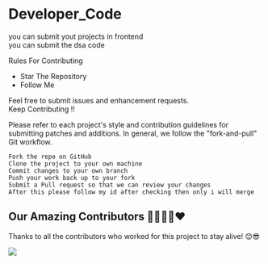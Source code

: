 # Developer_Code<br>

you can submit yout projects in frontend<br>
you can submit the dsa code<br>


Rules For Contributing
* Star The Repository<br>
* Follow Me

Feel free to submit issues and enhancement requests.<br>
Keep Contributing !!

Please refer to each project's style and contribution guidelines for submitting patches and additions. In general, we follow the "fork-and-pull" Git workflow.

    Fork the repo on GitHub
    Clone the project to your own machine
    Commit changes to your own branch
    Push your work back up to your fork
    Submit a Pull request so that we can review your changes
    After this please follow my id after checking then only i will merge
    
    
 
## Our Amazing Contributors 👨‍👨‍👦‍👦❤️
Thanks to all the contributors who worked for this project to stay alive! 😊😎

<a align="center" href="https://github.com/Lonewolf0502/DeveloperCode/graphs/contributors">
  <img src="https://contrib.rocks/image?repo=lonewolf0502/DeveloperCode&&max=817 " />
</a>

